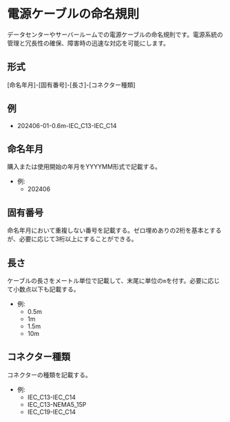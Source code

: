 # 電源ケーブルの命名規則

データセンターやサーバールームでの電源ケーブルの命名規則です。電源系統の管理と冗長性の確保、障害時の迅速な対応を可能にします。

## 形式
[命名年月]-[固有番号]-[長さ]-[コネクター種類]

## 例
- 202406-01-0.6m-IEC_C13-IEC_C14

## 命名年月
購入または使用開始の年月をYYYYMM形式で記載する。

- 例:
  - 202406

## 固有番号
命名年月において重複しない番号を記載する。ゼロ埋めありの2桁を基本とするが、必要に応じて3桁以上にすることができる。

## 長さ
ケーブルの長さをメートル単位で記載して、末尾に単位の`m`を付す。必要に応じて小数点以下も記載する。

- 例:
  - 0.5m
  - 1m
  - 1.5m
  - 10m

## コネクター種類
コネクターの種類を記載する。

- 例:
  - IEC_C13-IEC_C14
  - IEC_C13-NEMA5_15P
  - IEC_C19-IEC_C14
